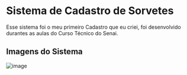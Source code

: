 # Sistema de Cadastro de Sorvetes

Esse sistema foi o meu primeiro Cadastro que eu criei, foi desenvolvido durantes as aulas do Curso Técnico do Senai.

## Imagens do Sistema

![image](https://github.com/user-attachments/assets/42a27ea8-7d97-445b-8769-d13802bc75e5)
